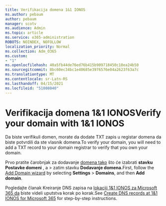 ```yaml
---
title: Verifikacija domena 1&1 IONOS
ms.author: pebaum
author: pebaum
manager: scotv
ms.audience: Admin
ms.topic: article
ms.service: o365-administration
ROBOTS: NOINDEX, NOFOLLOW
localization_priority: Normal
ms.collection: Adm_O365
ms.custom:
- "1"
ms.openlocfilehash: 40a5fb44de76ed76b415b909718450c18ea24b50
ms.sourcegitcommit: 8bc60ec34bc1e40685e3976576e04a2623f63a7c
ms.translationtype: MT
ms.contentlocale: sr-Latn-RS
ms.lasthandoff: 04/15/2021
ms.locfileid: "51808040"
---
```

# <a name="verify-your-domain-with-11-ionos"></a><span data-ttu-id="14d76-102">Verifikacija domena 1&1 IONOS</span><span class="sxs-lookup"><span data-stu-id="14d76-102">Verify your domain with 1&1 IONOS</span></span>

<span data-ttu-id="14d76-103">Da biste verifikuli domen, morate da dodate TXT zapis u registar domena da biste potvrdili da ste vlasnik domena.</span><span class="sxs-lookup"><span data-stu-id="14d76-103">To verify your domain, you will need to add a TXT record to your domain registrar to verify that you own your domain.</span></span> 

<span data-ttu-id="14d76-104">Prvo pratite čarobnjak za dodavanje [domena tako](https://admin.microsoft.com/Adminportal#/Domains) što će izabrati **stavku Postavke domeni** , a \> zatim stavku **Dodavanje domena.**</span><span class="sxs-lookup"><span data-stu-id="14d76-104">First, follow the [Add Domain wizard](https://admin.microsoft.com/Adminportal#/Domains) by selecting **Settings** \> **Domains**, and then **Add domain**.</span></span>
  
<span data-ttu-id="14d76-105">Pogledajte članak Kreiranje DNS zapisa na [lokaciji 1&1 IONOS za Microsoft 365 da](https://docs.microsoft.com/microsoft-365/admin/dns/create-dns-records-at-1-1-internet) biste videli uputstva korak po korak.</span><span class="sxs-lookup"><span data-stu-id="14d76-105">See [Create DNS records at 1&1 IONOS for Microsoft 365](https://docs.microsoft.com/microsoft-365/admin/dns/create-dns-records-at-1-1-internet) for step-by-step instructions.</span></span>